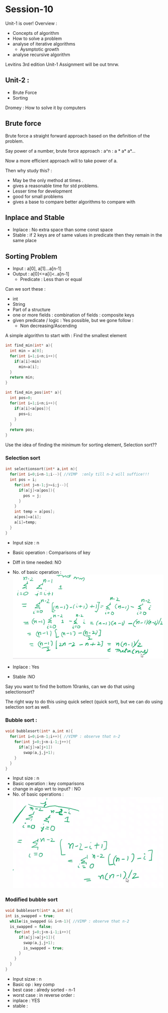 # Session-10 


Unit-1 is over! Overview :
- Concepts of algorithm 
- How to solve a problem 
- analyse of iterative algorithms
  - Aysmptotic growth 
- analyse recursive algorithm

Levitins 3rd edition
Unit-1 Assignment will be out tmrw.

## Unit-2 : 
- Brute Force 
- Sorting

Dromey : How to solve it by computers 

## Brute force 

Brute force a straight forward approach based on the definition of the problem.

Say power of a number, brute force approach : a^n : a * a* a*...

Now a more efficient approach will to take power of a.


Then why study this? : 
- May be the only method at times .
- gives a reasonable time for std problems.
- Lesser time for development 
- good for small problems 
- gives a base to compare better algorithms to compare with


## Inplace and Stable 
- Inplace :  No extra space than some const space 
- Stable : if 2 keys are of same values in predicate then they remain in the same place


## Sorting Problem 

- Input : a[0], a[1]...a[n-1]
- Output : a[0]<=a[i]<..a[n-1]
  - Predicate : Less than or equal 

Can we sort these : 
- int 
- String 
- Part of a structure
- one or more fields : combination of fields : composite keys 
- given predicate / logic : Yes possible, but we gone follow : 
  - Non decreasing/Ascending 

A simple algorithm to start with : Find the smallest element 
```c
int find_min(int* a){
  int min = a[0];
  for(int i=1;i<n;i++){
    if(a[i]<min)
      min=a[i];
  }
  return min;
}
```
```c
int find_min_pos(int* a){
  int pos=0;
  for(int i=1;i<n;i++){
    if(a[i]<a[pos]){
      pos=i;
    }
  }
  return pos;
}
```

Use the idea of finding the minimum for sorting element, Selection sort??

### Selection sort

```c
int selectionsort(int* a,int n){
  for(int i=0;i<n-1;i--){ //VIMP  :only till n-2 will suffice!!!
  int pos = i;
    for(int j=n-1;j>=i;j--){
      if(a[j]<a[pos]){
        pos = j;
      }
    }
    int temp = a[pos];
    a[pos]=a[i];
    a[i]=temp;
  }
}
```

- Input size : n 
- Basic operation : Comparisons of key 
- Diff in time needed: NO
- No. of basic operation :
![picture](./10_1.png) 

- Inplace : Yes 
- Stable :NO

Say you want to find the bottom 10ranks, can we do that using selectionsort?

The right way to do this using quick select (quick sort), but we can do using selection sort as well.


### Bubble sort :

```c
void bubblesort(int* a,int n){
  for(int i=0;i<n-1;i++){ //VIMP : observe that n-2
    for(int j=0;j<n-i-1;j++){
      if(a[j]>a[j+1]) 
        swap(a,j,j+1);
    }
  }
}
```
- Input size : n 
- Basic operation : key comparisons 
- change in algo wrt to input? : NO
- No. of basic operations : 
![picture](./10_2.png)


### Modified bubble sort 
```c
void bubblesort(int* a,int n){
int is_swapped = true;
  while(is_swapped && i<n-1){ //VIMP : observe that n-2
  is_swapped = false;
    for(int j=0;j<n-i-1;i++){
      if(a[j]>a[j+1]){
        swap(a,j,j+1);
        is_swapped = true;   
      }
    }
  }
}
```
- Input sizxe : n 
- Basic op : key comp 
- best case : alredy sorted - n-1 
- worst case : in reverse order : 
- inplace : YES 
- stable :




